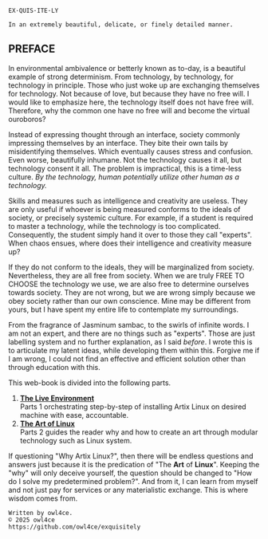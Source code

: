 ```
EX·QUIS·ITE·LY

In an extremely beautiful, delicate, or finely detailed manner.
```

## PREFACE

In environmental ambivalence or betterly known as to-day, is a beautiful example of strong determinism. From technology,
by technology, for technology in principle. Those who just woke up are exchanging themselves for technology. Not because
of love, but because they have no free will. I would like to emphasize here, the technology itself does not have free
will. Therefore, why the common one have no free will and become the virtual ouroboros?

Instead of expressing thought through an interface, society commonly impressing themselves by an interface. They bite
their own tails by misidentifying themselves. Which eventually causes stress and confusion. Even worse, beautifully
inhumane. Not the technology causes it all, but technology consent it all. The problem is impractical, this is
a time-less culture. *By the technology, human potentially utilize other human as a technology.*

Skills and measures such as intelligence and creativity are useless. They are only useful if whoever is being measured
conforms to the ideals of society, or precisely systemic culture. For example, if a student is required to master a
technology, while the technology is too complicated. Consequently, the student simply hand it over to those
they call "experts". When chaos ensues, where does their intelligence and creativity measure up?

If they do not conform to the ideals, they will be marginalized from society. Nevertheless, they are all free from
society. When we are truly FREE TO CHOOSE the technology we use, we are also free to determine ourselves towards
society. They are not wrong, but we are wrong simply because we obey society rather than our own conscience.
Mine may be different from yours, but I have spent my entire life to contemplate my surroundings.

From the fragrance of Jasminum sambac, to the swirls of infinite words. I am not an expert, and there are no things such
as "experts". Those are just labelling system and no further explanation, as I said *before*. I wrote this is to
articulate my latent ideas, while developing them within this. Forgive me if I am wrong, I could not find
an effective and efficient solution other than through education with this.

This web-book is divided into the following parts.

1. [**The Live Environment**](./1.THE-LIVE-ENVIRONMENT.md)  
   Parts 1 orchestrating step-by-step of installing Artix Linux on desired machine with ease, accountable.
2. [**The Art of Linux**](#readme)  
   Parts 2 guides the reader why and how to create an art through modular technology such as Linux system.

If questioning "Why Artix Linux?", then there will be endless questions and answers just because it is the predication
of "The **Art** of **Linux**". Keeping the "why" will only deceive yourself, the question should be changed to "How
do I solve my predetermined problem?". And from it, I can learn from myself and not just pay for services
or any materialistic exchange. This is where wisdom comes from.

```
Written by owl4ce.
© 2025 owl4ce
https://github.com/owl4ce/exquisitely
```
